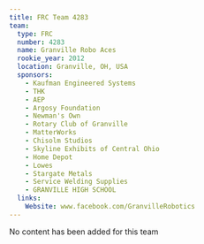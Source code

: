```yaml
---
title: FRC Team 4283
team:
  type: FRC
  number: 4283
  name: Granville Robo Aces
  rookie_year: 2012
  location: Granville, OH, USA
  sponsors:
    - Kaufman Engineered Systems
    - THK
    - AEP
    - Argosy Foundation
    - Newman's Own
    - Rotary Club of Granville
    - MatterWorks
    - Chisolm Studios
    - Skyline Exhibits of Central Ohio
    - Home Depot
    - Lowes
    - Stargate Metals
    - Service Welding Supplies
    - GRANVILLE HIGH SCHOOL
  links:
    Website: www.facebook.com/GranvilleRobotics
---
```

No content has been added for this team